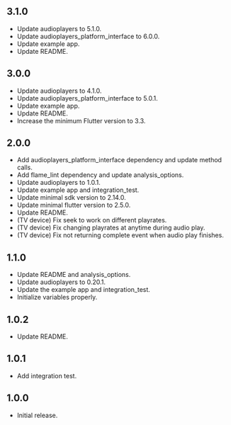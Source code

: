 ## 3.1.0

* Update audioplayers to 5.1.0.
* Update audioplayers_platform_interface to 6.0.0.
* Update example app.
* Update README.

## 3.0.0

* Update audioplayers to 4.1.0.
* Update audioplayers_platform_interface to 5.0.1.
* Update example app.
* Update README.
* Increase the minimum Flutter version to 3.3.

## 2.0.0

* Add audioplayers_platform_interface dependency and update method calls.
* Add flame_lint dependency and update analysis_options.
* Update audioplayers to 1.0.1.
* Update example app and integration_test.
* Update minimal sdk version to 2.14.0.
* Update minimal flutter version to 2.5.0.
* Update README.
* (TV device) Fix seek to work on different playrates.
* (TV device) Fix changing playrates at anytime during audio play.
* (TV device) Fix not returning complete event when audio play finishes.

## 1.1.0

* Update README and analysis_options.
* Update audioplayers to 0.20.1.
* Update the example app and integration_test.
* Initialize variables properly.

## 1.0.2

* Update README.

## 1.0.1

* Add integration test.

## 1.0.0

* Initial release.
